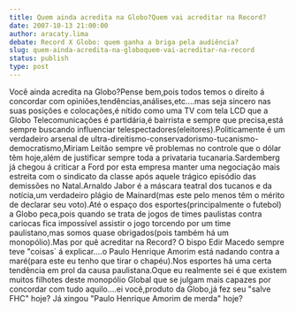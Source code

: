 ```yaml
---
title: Quem ainda acredita na Globo?Quem vai acreditar na Record?
date: 2007-10-13 21:00:00
author: aracaty.lima
debate: Record X Globo: quem ganha a briga pela audiência?
slug: quem-ainda-acredita-na-globoquem-vai-acreditar-na-record
status: publish 
type: post
---
```


Você ainda acredita na Globo?Pense bem,pois todos temos o direito á concordar com opiniões,tendências,análises,etc....mas seja sincero nas suas posições e colocações,é nítido como uma TV com tela LCD que a Globo Telecomunicações é partidária,é bairrista e sempre que precisa,está sempre buscando influenciar telespectadores(eleitores).Politicamente é um verdadeiro arsenal de ultra-direitismo-conservadorismo-tucanismo-democratismo,Miriam Leitão sempre vê problemas no controle que o dólar têm hoje,além de justificar sempre toda a privataria tucanaria.Sardemberg já chegou á criticar a Ford por esta empresa manter uma negociação mais estreita com o sindicato da classe após aquele trágico episódio das demissões no Natal.Arnaldo Jabor é a máscara teatral dos tucanos e da notícia,um verdadeiro plágio de Mainard(mas este pelo menos têm o mérito de declarar seu voto).Até o espaço dos esportes(principalmente o futebol) a Globo peca,pois quando se trata de jogos de times paulistas contra cariocas fica impossível assistir o jogo torcendo por um time paulistano,mas somos quase obrigados(pois também há um monopólio).Mas por quê acreditar na Record? O bispo Edir Macedo sempre teve "coisas´ á explicar....o Paulo Henrique Amorim está nadando contra a maré(para este eu tenho que tirar o chapéu).Nos esportes há uma certa tendência em prol da causa paulistana.Oque eu realmente sei é que existem muitos filhotes deste monopólio Global que se julgam mais capazes por concordar com tudo aquilo....ei você,produto da Globo,já fez seu "salve FHC" hoje? Já xingou "Paulo Henrique Amorim de merda" hoje?
